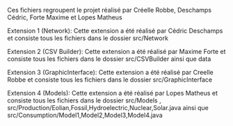 Ces fichiers regroupent le projet réalisé par Créelle Robbe, Deschamps Cédric, Forte Maxime et Lopes Matheus

Extension 1 (Network): 
    Cette extension a été réalisé par Cédric Deschamps et consiste tous les fichiers dans le dossier src/Network

Extension 2 (CSV Builder):
    Cette extension a été réalisé par Maxime Forte et consiste tous les fichiers dans le dossier src/CSVBuilder ainsi que data

Extension 3 (GraphicInterface):
    Cette extension a été réalisé par Creelle Robbe et consiste tous les fichiers dans le dossier src/GraphicInterface

Extension 4 (Models):
    Cette extension a été réalisé par Lopes Matheus et consiste tous les fichiers dans le dossier src/Models , src/Production/Eolian,Fossil,Hydroelectric,Nuclear,Solar.java
    ainsi que src/Consumption/Model1,Model2,Model3,Model4.java
